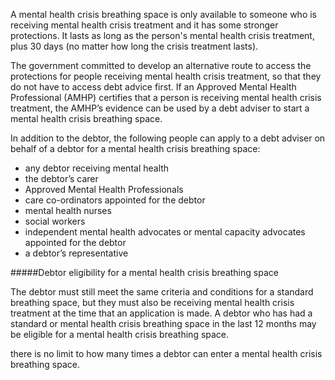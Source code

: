 A mental health crisis breathing space is only available to someone who is receiving mental health crisis treatment and it has some stronger protections. It lasts as long as the person's mental health crisis treatment, plus 30 days (no matter how long the crisis treatment lasts).

The government committed to develop an alternative route to access the protections for people receiving mental health crisis treatment, so that they do not have to access debt advice first. If an Approved Mental Health Professional (AMHP) certifies that a person is receiving mental health crisis treatment, the AMHP’s evidence can be used by a debt adviser to start a mental health crisis breathing space.

In addition to the debtor, the following people can apply to a debt adviser on behalf of a debtor for a mental health crisis breathing space:
 
 - any debtor receiving mental health
  - the debtor’s carer
  - Approved Mental Health Professionals
  - care co-ordinators appointed for the debtor
  - mental health nurses
  - social workers
  - independent mental health advocates or mental capacity advocates appointed for the debtor
  - a debtor’s representative
  
#####Debtor eligibility for a mental health crisis breathing space

 The debtor must still meet the same criteria and conditions for a standard breathing space, but they must also be receiving mental health crisis treatment at the time that an application is made. A debtor who has had a standard or mental health crisis breathing space in the last 12 months may be eligible for a mental health crisis breathing space.

 there is no limit to how many times a debtor can enter a mental health crisis breathing space.
 

